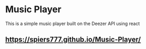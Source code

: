 # Music Player

This is a simple music player built on the Deezer API using react

## https://spiers777.github.io/Music-Player/
